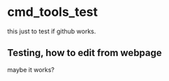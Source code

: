 # cmd_tools_test
this just to test if github works.

## Testing, how to edit from webpage
maybe it works? 


